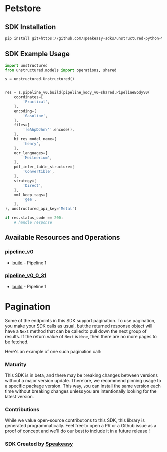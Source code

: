 # Petstore

<!-- Start SDK Installation -->
## SDK Installation

```bash
pip install git+https://github.com/speakeasy-sdks/unstructured-python-test.git
```
<!-- End SDK Installation -->

## SDK Example Usage
<!-- Start SDK Example Usage -->
```python
import unstructured
from unstructured.models import operations, shared

s = unstructured.Unstructured()


res = s.pipeline_v0.build(pipeline_body_v0=shared.PipelineBodyV0(
    coordinates=[
        'Practical',
    ],
    encoding=[
        'Gasoline',
    ],
    files=[
        '[eAhpDJhn\''.encode(),
    ],
    hi_res_model_name=[
        'henry',
    ],
    ocr_languages=[
        'Meitnerium',
    ],
    pdf_infer_table_structure=[
        'Convertible',
    ],
    strategy=[
        'Direct',
    ],
    xml_keep_tags=[
        'gee',
    ],
), unstructured_api_key='Metal')

if res.status_code == 200:
    # handle response
```
<!-- End SDK Example Usage -->

<!-- Start SDK Available Operations -->
## Available Resources and Operations


### [pipeline_v0](docs/sdks/pipelinev0/README.md)

* [build](docs/sdks/pipelinev0/README.md#build) - Pipeline 1

### [pipeline_v0_0_31](docs/sdks/pipelinev0031/README.md)

* [build](docs/sdks/pipelinev0031/README.md#build) - Pipeline 1
<!-- End SDK Available Operations -->



<!-- Start Dev Containers -->

<!-- End Dev Containers -->



<!-- Start Pagination -->
# Pagination

Some of the endpoints in this SDK support pagination. To use pagination, you make your SDK calls as usual, but the
returned response object will have a `Next` method that can be called to pull down the next group of results. If the
return value of `Next` is `None`, then there are no more pages to be fetched.

Here's an example of one such pagination call:
<!-- End Pagination -->

<!-- Placeholder for Future Speakeasy SDK Sections -->



### Maturity

This SDK is in beta, and there may be breaking changes between versions without a major version update. Therefore, we recommend pinning usage
to a specific package version. This way, you can install the same version each time without breaking changes unless you are intentionally
looking for the latest version.

### Contributions

While we value open-source contributions to this SDK, this library is generated programmatically.
Feel free to open a PR or a Github issue as a proof of concept and we'll do our best to include it in a future release !

### SDK Created by [Speakeasy](https://docs.speakeasyapi.dev/docs/using-speakeasy/client-sdks)

